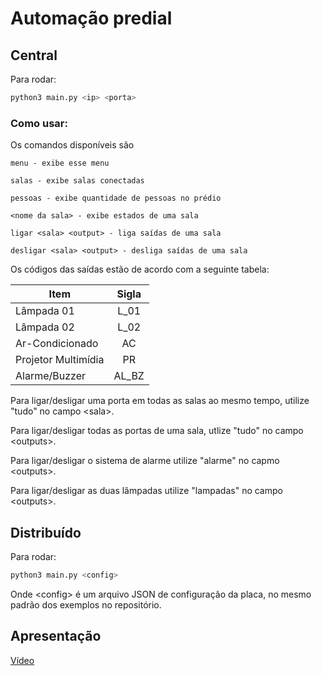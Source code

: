 # Automação predial

## Central

Para rodar:

```sh
python3 main.py <ip> <porta>
```

### Como usar:

Os comandos disponíveis são

```
menu - exibe esse menu

salas - exibe salas conectadas

pessoas - exibe quantidade de pessoas no prédio

<nome da sala> - exibe estados de uma sala

ligar <sala> <output> - liga saídas de uma sala

desligar <sala> <output> - desliga saídas de uma sala
```

Os códigos das saídas estão de acordo com a seguinte tabela:

| Item                    | Sigla  |
|-------------------------|:------:|
| Lâmpada 01              | L_01   |
| Lâmpada 02              | L_02   |
| Ar-Condicionado         | AC     |  
| Projetor Multimídia     | PR     |  
| Alarme/Buzzer           | AL_BZ  |  

Para ligar/desligar uma porta em todas as salas ao mesmo tempo, utilize "tudo" no campo \<sala>.

Para ligar/desligar todas as portas de uma sala, utlize "tudo" no campo \<outputs>.

Para ligar/desligar o sistema de alarme utilize "alarme" no capmo \<outputs>.

Para ligar/desligar as duas lâmpadas utilize "lampadas" no campo \<outputs>.

## Distribuído

Para rodar:

```sh
python3 main.py <config>
```

Onde \<config> é um arquivo JSON de configuração da placa, no mesmo padrão dos exemplos no repositório.

## Apresentação

[Vídeo](https://youtu.be/sNVEj-7zLSg)
